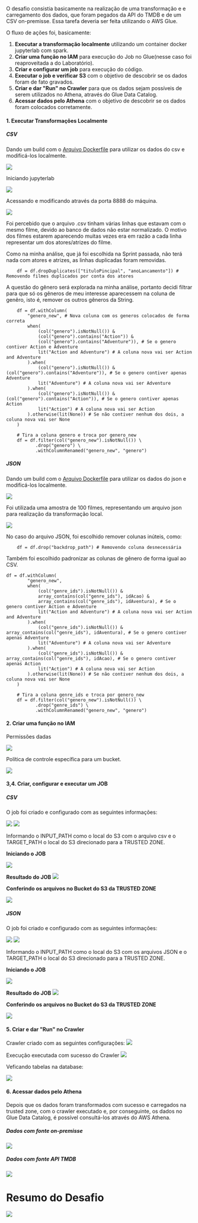 O desafio consistia basicamente na realização de uma transformação e e carregamento dos dados, que foram pegados da API do TMDB e de um CSV on-premisse. Essa tarefa deveria ser feita utilizando o AWS Glue.

O fluxo de ações foi, basicamente:

1. <b>Executar a transformação localmente</b> utilizando um container docker jupyterlab com spark.
2. <b>Criar uma função no IAM</b> para execução do Job no Glue(nesse caso foi reaproveitada a do Laboratório).
3. <b>Criar e configurar um job</b> para execução do código.
4. <b>Executar o job e verificar S3</b> com o objetivo de descobrir se os dados foram de fato gravados. 
5. <b>Criar e dar "Run" no Crawler</b> para que os dados sejam possíveis de serem utilizados no Athena, através do Glue Data Catalog.
6. <b>Acessar dados pelo Athena</b> com o objetivo de descobrir se os dados foram colocados corretamente.


#### 1. Executar Transformações Localmente

##### CSV

Dando um build com o [Arquivo Dockerfile](./etapa_csv/Dockerfile) para utilizar os dados do csv e modificá-los localmente.

![](../Evidencias/EvidenciasCSV/buildImagem.png)

Iniciando jupyterlab

![](../Evidencias/EvidenciasCSV/iniciandoJupiter.png)

Acessando e modificando através da porta 8888 do máquina.

![](../Evidencias/EvidenciasCSV/FazendoLocalmente.png)

Foi percebido que o arquivo .csv tinham várias linhas que estavam com o mesmo filme, devido ao banco de dados não estar normalizado. O motivo dos filmes estarem aparecendo muitas vezes era em razão a cada linha representar um dos atores/atrizes do filme.

Como na minha análise, que já foi escolhida na Sprint passada, não terá nada com atores e atrizes, as linhas duplicadas foram removidas.

        df = df.dropDuplicates(["tituloPincipal", "anoLancamento"]) # Removendo filmes duplicados por conta dos atores

A questão do gênero será explorada na minha análise, portanto decidi filtrar para que só os gêneros de meu interesse aparecessem na coluna de genêro, isto é, remover os outros gêneros da String.

```
    df = df.withColumn( 
        "genero_new", # Nova coluna com os generos colocados de forma correta
        when(
            (col("genero").isNotNull()) &
            (col("genero").contains("Action")) &
            (col("genero").contains("Adventure")), # Se o genero contiver Action e Adventure
            lit("Action and Adventure") # A coluna nova vai ser Action and Adventure
        ).when(
            (col("genero").isNotNull()) & (col("genero").contains("Adventure")), # Se o genero contiver apenas Adventure
            lit("Adventure") # A coluna nova vai ser Adventure
        ).when(
            (col("genero").isNotNull()) & (col("genero").contains("Action")), # Se o genero contiver apenas Action
            lit("Action") # A coluna nova vai ser Action
        ).otherwise(lit(None)) # Se não contiver nenhum dos dois, a coluna nova vai ser None
    )

    # Tira a coluna genero e troca por genero_new
    df = df.filter(col("genero_new").isNotNull()) \
           .drop("genero") \
           .withColumnRenamed("genero_new", "genero")
```


##### JSON

Dando um build com o [Arquivo Dockerfile](./etapa_json/Dockerfile) para utilizar os dados do json e modificá-los localmente.

![](../Evidencias/EvidenciasJson/buildDaImagem.png)


Foi utilizada uma amostra de 100 filmes, representando um arquivo json para realização da transformação local.


![](../Evidencias/EvidenciasJson/usandoJupiter.png)


No caso do arquivo JSON, foi escolhido remover colunas inúteis, como: 

        df = df.drop("backdrop_path") # Removendo coluna desnecessária

Também foi escolhido padronizar as colunas de gênero de forma igual ao CSV.

```
df = df.withColumn(
        "genero_new",
        when(
            (col("genre_ids").isNotNull()) &
            array_contains(col("genre_ids"), idAcao) &
            array_contains(col("genre_ids"), idAventura), # Se o genero contiver Action e Adventure
            lit("Action and Adventure") # A coluna nova vai ser Action and Adventure
        ).when(
            (col("genre_ids").isNotNull()) & array_contains(col("genre_ids"), idAventura), # Se o genero contiver apenas Adventure
            lit("Adventure") # A coluna nova vai ser Adventure
        ).when(
            (col("genre_ids").isNotNull()) & array_contains(col("genre_ids"), idAcao), # Se o genero contiver apenas Action
            lit("Action") # A coluna nova vai ser Action
        ).otherwise(lit(None)) # Se não contiver nenhum dos dois, a coluna nova vai ser None
    )

    # Tira a coluna genre_ids e troca por genero_new
    df = df.filter(col("genero_new").isNotNull()) \
           .drop("genre_ids") \
           .withColumnRenamed("genero_new", "genero")

```

#### 2. Criar uma função no IAM

Permissões dadas

![](../Evidencias/EvidenciasGerais/iamPoliticas.png)

Política de controle específica para um bucket.

![](../Evidencias/EvidenciasGerais/iam.png)


#### 3,4. Criar, configurar e executar um JOB

##### CSV

O job foi criado e configurado com as seguintes informações:

![](../Evidencias/EvidenciasCSV/jobDetailspt1.png)
![](../Evidencias/EvidenciasCSV/jobDetailspt2.png)

Informando o INPUT_PATH como o local do S3 com o arquivo csv e o TARGET_PATH o local do S3 direcionado para a TRUSTED ZONE.

<b>Iniciando o JOB</b>

![](../Evidencias/EvidenciasCSV/IniciandoJob.png)

<b>Resultado do JOB</b>
![](../Evidencias/EvidenciasCSV/JobSucesso.png)

<b>Conferindo os arquivos no Bucket do S3 da TRUSTED ZONE</b>

![](../Evidencias/EvidenciasCSV/arquvosParquetS3CSV.png)


##### JSON

O job foi criado e configurado com as seguintes informações:

![](../Evidencias/EvidenciasJson/jobDetailspt1.png)
![](../Evidencias/EvidenciasJson/jobDetailspt2.png)

Informando o INPUT_PATH como o local do S3 com os arquivos JSON e o TARGET_PATH o local do S3 direcionado para a TRUSTED ZONE.

<b>Iniciando o JOB</b>

![](../Evidencias/EvidenciasJson/jsonCodigo.png)

<b>Resultado do JOB</b>
![](../Evidencias/EvidenciasJson/jobSucesso.png)

<b>Conferindo os arquivos no Bucket do S3 da TRUSTED ZONE</b>

![](../Evidencias/EvidenciasJson/arquivosParquetS3Json.png)

#### 5. Criar e dar "Run" no Crawler

Crawler criado com as seguintes configurações:
![](../Evidencias/EvidenciasGerais/crawler.png)

Execução executada com sucesso do Crawler
![](../Evidencias/EvidenciasGerais/execucaoSucesso.png)

Veficando tabelas na database:

![](../Evidencias/EvidenciasGerais/tabelasCriadas.png)

#### 6. Acessar dados pelo Athena

Depois que os dados foram transformados com sucesso e carregados na trusted zone, com o crawler executado e, por conseguinte, os dados no Glue Data Catalog, é possível consultá-los através do AWS Athena.


##### Dados com fonte on-premisse

![](../Evidencias/EvidenciasGerais/consultaCSV.png)

##### Dados com fonte API TMDB

![](../Evidencias/EvidenciasGerais/ConsultaTMDB.png)


# Resumo do Desafio

![](../Evidencias/EvidenciasGerais/resumo.png)